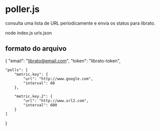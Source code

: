 # poller.js

consulta uma lista de URL periodicamente e envia
os status para librato.

node index.js  urls.json

## formato do arquivo

{
	"email": "librato@email.com",
	"token": "librato-token",
	
	"polls": [
		"metric.key": {
			"url": "http://www.google.com",
			"interval": 60		
		},

		"metric.key.2": {
			"url": "http://www.url2.com",
			"interval": 600
		}
	]
	
}